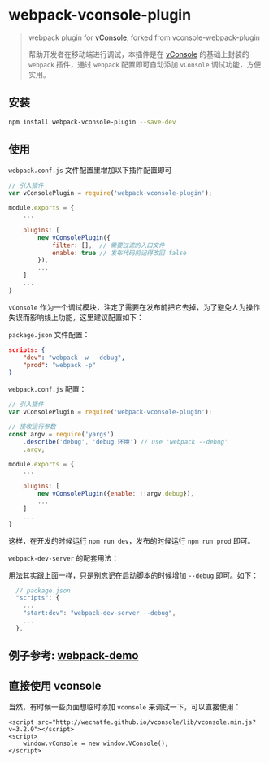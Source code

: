 # webpack-vconsole-plugin

> webpack plugin for [vConsole](https://github.com/WechatFE/vConsole), forked from vconsole-webpack-plugin
>
> 帮助开发者在移动端进行调试，本插件是在 [vConsole](https://github.com/WechatFE/vConsole) 的基础上封装的 `webpack` 插件，通过 `webpack` 配置即可自动添加 `vConsole` 调试功能，方便实用。

## 安装

```bash
npm install webpack-vconsole-plugin --save-dev
```

## 使用

`webpack.conf.js` 文件配置里增加以下插件配置即可

```js
// 引入插件
var vConsolePlugin = require('webpack-vconsole-plugin'); 

module.exports = {
    ...

    plugins: [
        new vConsolePlugin({
            filter: [],  // 需要过滤的入口文件
            enable: true // 发布代码前记得改回 false
        }),
        ...
    ]
    ...
}
```

`vConsole` 作为一个调试模块，注定了需要在发布前把它去掉，为了避免人为操作失误而影响线上功能，这里建议配置如下：

`package.json` 文件配置：

```json
scripts: {
    "dev": "webpack -w --debug",
    "prod": "webpack -p"
}
```

`webpack.conf.js` 配置：

```js
// 引入插件
var vConsolePlugin = require('webpack-vconsole-plugin'); 

// 接收运行参数
const argv = require('yargs')
    .describe('debug', 'debug 环境') // use 'webpack --debug'
    .argv;

module.exports = {
    ...

    plugins: [
        new vConsolePlugin({enable: !!argv.debug}),
        ...
    ]
    ...
}
```

这样，在开发的时候运行 `npm run dev`，发布的时候运行 `npm run prod` 即可。

`webpack-dev-server` 的配套用法：

用法其实跟上面一样，只是别忘记在启动脚本的时候增加 `--debug` 即可。如下：

```js
  // package.json
  "scripts": {
    ...
    "start:dev": "webpack-dev-server --debug",
    ...
  },
```

## 例子参考: [webpack-demo](https://github.com/diamont1001/webpack-demo/tree/master/example1)

## 直接使用 vconsole

当然，有时候一些页面想临时添加 `vconsole` 来调试一下，可以直接使用：

```htmls
<script src="http://wechatfe.github.io/vconsole/lib/vconsole.min.js?v=3.2.0"></script>
<script>
	window.vConsole = new window.VConsole();
</script>
```
